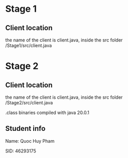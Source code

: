 # Stage 1
## Client location
the name of the client is client.java, inside the src folder
/Stage1/src/client.java

# Stage 2
## Client location

the name of the client is client.java, inside the src folder
/Stage2/src/client.java


.class binaries compiled with java 20.0.1

## Student info
Name: Quoc Huy Pham

SID: 46293175 
